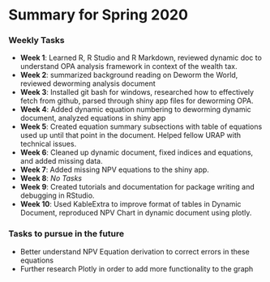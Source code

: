 # Summary for Spring 2020

### Weekly Tasks
* __Week 1__: Learned R, R Studio and R Markdown, reviewed dynamic doc to understand OPA analysis framework in context of the wealth tax.
* __Week 2__: summarized background reading on Deworm the World, reviewed deworming analysis document
* __Week 3__: Installed git bash for windows, researched how to effectively fetch from github, parsed through shiny app files for deworming OPA.
* __Week 4__: Added dynamic equation numbering to deworming dynamic document, analyzed equations in shiny app
* __Week 5__: Created equation summary subsections with table of equations used up until that point in the document. Helped fellow URAP with technical issues.
* __Week 6__: Cleaned up dynamic document, fixed indices and equations, and added missing data.
* __Week 7__: Added missing NPV equations to the shiny app.
* __Week 8__: *No Tasks*
* __Week 9__: Created tutorials and documentation for package writing and debugging in RStudio.
* __Week 10__: Used KableExtra to improve format of tables in Dynamic Document, reproduced NPV Chart in dynamic document using plotly.

### Tasks to pursue in the future
* Better understand NPV Equation derivation to correct errors in these equations
* Further research Plotly in order to add more functionality to the graph
